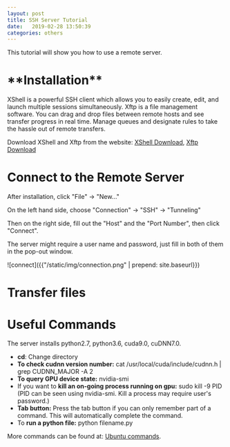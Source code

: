 ```yaml
---
layout: post
title: SSH Server Tutorial
date:   2019-02-28 13:50:39
categories: others
---
```


This tutorial will show you how to use a remote server.

<h1>**Installation**</h1>

<p>XShell is a powerful SSH client which allows you to easily create, edit, and launch multiple sessions simultaneously. Xftp is 
a file management software. You can drag and drop files between remote hosts and see transfer progress in real time. Manage queues and designate rules to take the hassle out of remote transfers.  </p>

<p>Download XShell and Xftp from the website: 
<a href="https://www.netsarang.com/en/xshell/">XShell Download</a>, 
<a href="https://www.netsarang.com/en/xftp/">Xftp Download</a>
</p>

<h1>Connect to the Remote Server</h1>

<p>After installation, click "File" -> "New..."</p>
<p>On the left hand side, choose "Connection" -> "SSH" -> "Tunneling"</p>
<p>Then on the right side, fill out the "Host" and the "Port Number", then click "Connect".</p>
<p>The server might require a user name and password, just fill in both of them in the pop-out window.</p>
![connect]({{"/static/img/connection.png" | prepend: site.baseurl}})

<h1>Transfer files</h1>



<h1>Useful Commands</h1>

<p>The server installs python2.7, python3.6, cuda9.0, cuDNN7.0.</p>
<ul>
<li><strong>cd</strong>: Change directory</li>
<li><strong>To check cudnn version number:</strong> cat /usr/local/cuda/include/cudnn.h | grep CUDNN_MAJOR -A 2</li>
<li><strong>To query GPU device state:</strong> nvidia-smi</li>
<li>If you want to <strong>kill an on-going process running on gpu:</strong> sudo kill -9 PID (PID can be seen using nvidia-smi. Kill a process may require user's password.)</li>
<li><strong>Tab button:</strong> Press the tab button if you can only remember part of a command. This will automatically complete the command.</li>
<li>To <strong>run a python file:</strong> python filename.py</li>
</ul>

<p>More commands can be found at: <a href="https://blog.csdn.net/simongeek/article/details/45271089">Ubuntu commands</a>.</p>
